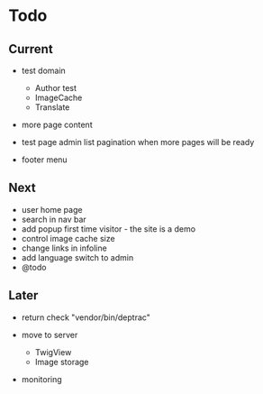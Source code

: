 # Todo

## Current

- test domain
  - Author test
  - ImageCache
  - Translate

- more page content
- test page admin list pagination when more pages will be ready
- footer menu

## Next

- user home page
- search in nav bar
- add popup first time visitor - the site is a demo
- control image cache size
- change links in infoline
- add language switch to admin
- @todo

## Later

- return check "vendor/bin/deptrac"

- move to server
  - TwigView
  - Image storage

- monitoring
